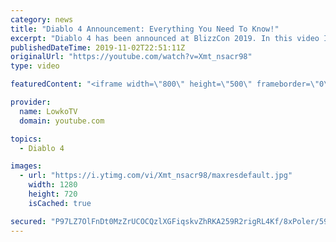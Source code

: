 ```yaml
---
category: news
title: "Diablo 4 Announcement: Everything You Need To Know!"
excerpt: "Diablo 4 has been announced at BlizzCon 2019. In this video I go over everything you need to know about this upcoming Blizzard Entertainment game."
publishedDateTime: 2019-11-02T22:51:11Z
originalUrl: "https://youtube.com/watch?v=Xmt_nsacr98"
type: video

featuredContent: "<iframe width=\"800\" height=\"500\" frameborder=\"0\" src=\"https://www.youtube.com/embed/Xmt_nsacr98\" allow=\"accelerometer; autoplay; encrypted-media; gyroscope; picture-in-picture\" allowfullscreen></iframe>"

provider:
  name: LowkoTV
  domain: youtube.com

topics:
  - Diablo 4

images:
  - url: "https://i.ytimg.com/vi/Xmt_nsacr98/maxresdefault.jpg"
    width: 1280
    height: 720
    isCached: true

secured: "P97LZ7OlFnDt0MzZrUCOCQzlXGFiqskvZhRKA259R2rigRL4Kf/8xPoler/59E5+HsUVIfjl+WuWY1f9W/XEX6ezIWG5iOSg3S4xnjl5Y8W+8WxQRMnFMyfOet//6B7k7uZbPfj3W1JrmGc804wkG9iKy5EWkr1UB52vJJZZprxCgPnPvSC4/gXb/Zjl9Bh+4GpuJ0RmHhQvedSyZQ5vPHI7FH/0/SG5vC4ccr3amyprpvP6vZcthhcrmz/bIn4crtIVqa8IzeV3UZwQ4WDq/YHNeVkb7dwQUTsOArIziKUyPFB8bEPlMj915F6wz9HK2sYuhBr/spl9eO6+NOn029/b9JUlAADaf7h3QgF3pd3eeqxVCt5KptaOKuQ9lZq0w2ESu2OA6nsgUi2mGm6wLsgaGO9xsnOjtm3vBGMhq8aZnovs1Fm34LM1KLRVdlJW;KFt9wFzdLOAWCcUruHj3vA=="
---
```


